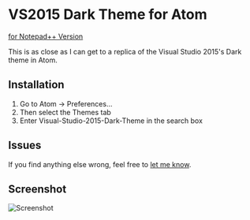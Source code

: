 # VS2015 Dark Theme for Atom

[for Notepad++ Version](https://github.com/Nidre/VS2015-Dark-Npp/)

This is as close as I can get to a replica of the Visual Studio 2015's Dark theme in Atom.

Installation
--------------------------
1. Go to Atom -> Preferences...
2. Then select the Themes tab
3. Enter Visual-Studio-2015-Dark-Theme in the search box

Issues
------
If you find anything else wrong, feel free to [let me know](https://github.com/Nidre/VS2015-Dark-Atom/issues/new).

Screenshot
----------
![Screenshot](https://github.com/Nidre/VS2015-Dark-Atom/blob/master/screenshot.png "Screenshot")
